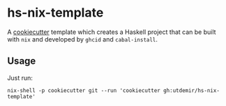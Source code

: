 # hs-nix-template

A [cookiecutter] template which creates a Haskell project that can be built with
`nix` and developed by `ghcid` and `cabal-install`.

## Usage

Just run:

```
nix-shell -p cookiecutter git --run 'cookiecutter gh:utdemir/hs-nix-template'
```

[cookiecutter]: https://cookiecutter.readthedocs.io/en/latest/readme.html

